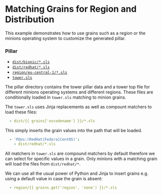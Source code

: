 # Matching Grains for Region and Distribution

This example demonstrates how to use grains such as a region or the minions operating system to customize the generated pillar.

### Pillar

* [`dist/bionic/*.sls`](pillar/dist/bionic/)
* [`dist/redhat/*.sls`](pillar/dist/redhat/)
* [`region/eu-central-1/*.sls`](pillar/region/eu-central-1/)
* [`tower.sls`](pillar/tower.sls)

The pillar directory contains the tower pillar data and a tower top file for different minions operating systems and different regions. These files are conditionally loaded in `tower.sls` matching to minion grains.

The `tower.sls` uses Jinja replacements as well as compount matchers to load these files:

```yaml
  - dist/{{ grains['oscodename'] }}/*.sls
```

This simply inserts the grain values into the path that will be loaded.

```yaml
  - 'P@os:(RedHat|Fedora|CentOS)':
    - dist/redhat/*.sls
```

All matchers in `tower.sls` are compound matchers by default therefore we can select for specific values in a grain. Only minions with a matching grain will load the files from `dist/redhat/*`.

We can use all the usual power of Python and Jinja to insert grains e.g. using a default value in case the grain is absent:

```yaml
  - region/{{ grains.get('region', 'none') }}/*.sls
```
